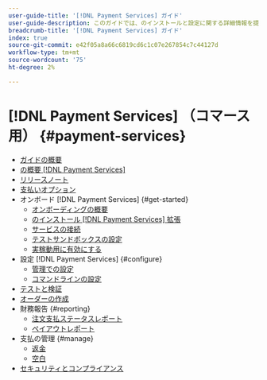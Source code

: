 ```yaml
---
user-guide-title: '[!DNL Payment Services] ガイド'
user-guide-description: このガイドでは、のインストールと設定に関する詳細情報を提供します [!DNL Payment Services] (Adobe CommerceまたはMagento Open Sourceストア用 )
breadcrumb-title: '[!DNL Payment Services] ガイド'
index: true
source-git-commit: e42f05a8a66c6819cd6c1c07e267854c7c44127d
workflow-type: tm+mt
source-wordcount: '75'
ht-degree: 2%

---
```



# [!DNL Payment Services] （コマース用） {#payment-services}

- [ガイドの概要](guide-overview.md)
- [の概要 [!DNL Payment Services]](overview.md)
- [リリースノート](release-notes.md)
- [支払いオプション](payments-options.md)
- オンボード [!DNL Payment Services] {#get-started}
   - [オンボーディングの概要](onboard.md)
   - [のインストール [!DNL Payment Services] 拡張](install.md)
   - [サービスの接続](connect.md)
   - [テストサンドボックスの設定](sandbox.md)
   - [実稼動用に有効にする](production.md)
- 設定 [!DNL Payment Services] {#configure}
   - [管理での設定](configure-admin.md)
   - [コマンドラインの設定](configure-cli.md)
- [テストと検証](test-validate.md)
- [オーダーの作成](create-order.md)
- 財務報告 {#reporting}
   - [注文支払ステータスレポート](order-payment-status.md)
   - [ペイアウトレポート](payouts.md)
- 支払の管理 {#manage}
   - [返金](refunds.md)
   - [空白](voids.md)
- [セキュリティとコンプライアンス](security.md)
